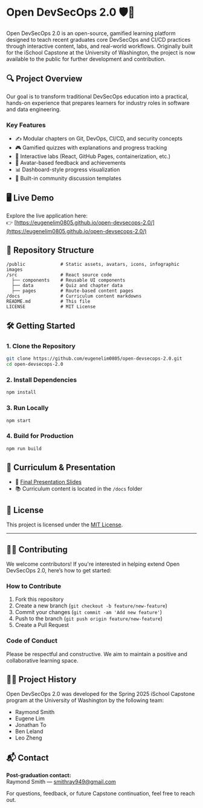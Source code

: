 # Open DevSecOps 2.0 🛡️🚀

Open DevSecOps 2.0 is an open-source, gamified learning platform designed to teach recent graduates core DevSecOps and CI/CD practices through interactive content, labs, and real-world workflows. Originally built for the iSchool Capstone at the University of Washington, the project is now available to the public for further development and contribution.

## 🔍 Project Overview

Our goal is to transform traditional DevSecOps education into a practical, hands-on experience that prepares learners for industry roles in software and data engineering.

### Key Features
- ✍️ Modular chapters on Git, DevOps, CI/CD, and security concepts
- 🎮 Gamified quizzes with explanations and progress tracking
- 🧪 Interactive labs (React, GitHub Pages, containerization, etc.)
- 👤 Avatar-based feedback and achievements
- 📊 Dashboard-style progress visualization
- 👥 Built-in community discussion templates

## 🖥️ Live Demo

Explore the live application here:  
👉 [https://eugenelim0805.github.io/open-devsecops-2.0/](https://eugenelim0805.github.io/open-devsecops-2.0/)

## 📂 Repository Structure

```
/public             # Static assets, avatars, icons, infographic images
/src                # React source code
  ├── components    # Reusable UI components
  ├── data          # Quiz and chapter data
  ├── pages         # Route-based content pages
/docs               # Curriculum content markdowns
README.md           # This file
LICENSE             # MIT License
```

## 🛠️ Getting Started

### 1. Clone the Repository

```bash
git clone https://github.com/eugenelim0805/open-devsecops-2.0.git
cd open-devsecops-2.0
```

### 2. Install Dependencies

```bash
npm install
```

### 3. Run Locally

```bash
npm start
```

### 4. Build for Production

```bash
npm run build
```

## 📘 Curriculum & Presentation

- 📄 [Final Presentation Slides](URL_TO_SLIDES_HERE)
- 📚 Curriculum content is located in the `/docs` folder

## 🧾 License

This project is licensed under the [MIT License](LICENSE).

---

## 👩‍💻 Contributing

We welcome contributors! If you're interested in helping extend Open DevSecOps 2.0, here’s how to get started:

### How to Contribute

1. Fork this repository
2. Create a new branch (`git checkout -b feature/new-feature`)
3. Commit your changes (`git commit -am 'Add new feature'`)
4. Push to the branch (`git push origin feature/new-feature`)
5. Create a Pull Request

### Code of Conduct

Please be respectful and constructive. We aim to maintain a positive and collaborative learning space.

## 🧑‍🏫 Project History

Open DevSecOps 2.0 was developed for the Spring 2025 iSchool Capstone program at the University of Washington by the following team:

- Raymond Smith   
- Eugene Lim  
- Jonathan To  
- Ben Leland  
- Leo Zheng

## 📬 Contact

**Post-graduation contact:**  
Raymond Smith — smithray949@gmail.com

For questions, feedback, or future Capstone continuation, feel free to reach out.
